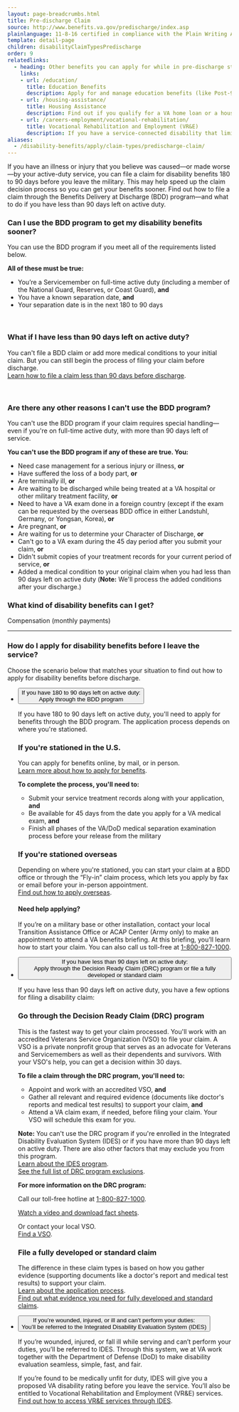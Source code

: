 ```yaml
---
layout: page-breadcrumbs.html
title: Pre-discharge Claim
source: http://www.benefits.va.gov/predischarge/index.asp
plainlanguage: 11-8-16 certified in compliance with the Plain Writing Act
template: detail-page
children: disabilityClaimTypesPredischarge
order: 9
relatedlinks:
  - heading: Other benefits you can apply for while in pre-discharge status
    links:
    - url: /education/
      title: Education Benefits
      description: Apply for and manage education benefits (like Post-9/11 GI Bill benefits) that you can use to pay for college and training programs.
    - url: /housing-assistance/
      title: Housing Assistance
      description: Find out if you qualify for a VA home loan or a housing grant to help you live more independently with your service-connected disability.
    - url: /careers-employment/vocational-rehabilitation/
      title: Vocational Rehabilitation and Employment (VR&E)
      description: If you have a service-connected disability that limits your ability to work or prevents you from working, find out if you can get VR&E benefits and services—like help exploring employment options and getting more training if required.
aliases:
  - /disability-benefits/apply/claim-types/predischarge-claim/
---
```


<div class="va-introtext">

If you have an illness or injury that you believe was caused—or made worse—by your active-duty service, you can file a claim for disability benefits 180 to 90 days before you leave the military. This may help speed up the claim decision process so you can get your benefits sooner. Find out how to file a claim through the Benefits Delivery at Discharge (BDD) program—and what to do if you have less than 90 days left on active duty.

</div>

<div class="feature" markdown="1">

### Can I use the BDD program to get my disability benefits sooner?

You can use the BDD program if you meet all of the requirements listed below.

**All of these must be true:**

* You’re a Servicemember on full-time active duty (including a member of the National Guard, Reserves, or Coast Guard), **and**
* You have a known separation date, **and**
* Your separation date is in the next 180 to 90 days

<br>

### What if I have less than 90 days left on active duty?

You can't file a BDD claim or add more medical conditions to your initial claim. But you can still begin the process of filing your claim before discharge. <br>
[Learn how to file a claim less than 90 days before discharge](#ways-to-file).

<br>

### Are there any other reasons I can't use the BDD program?

You can't use the BDD program if your claim requires special handling—even if you're on full-time active duty, with more than 90 days left of service.

**You can't use the BDD program if any of these are true. You:**

* Need case management for a serious injury or illness, **or**
* Have suffered the loss of a body part, **or**
* Are terminally ill, **or**
* Are waiting to be discharged while being treated at a VA hospital or other military treatment facility, **or**
* Need to have a VA exam done in a foreign country (except if the exam can be requested by the overseas BDD office in either Landstuhl, Germany, or Yongsan, Korea), **or**
* Are pregnant, **or**
* Are waiting for us to determine your Character of Discharge, **or**
* Can't go to a VA exam during the 45 day period after you submit your claim, **or**
* Didn't submit copies of your treatment records for your current period of service, **or**
* Added a medical condition to your original claim when you had less than 90 days left on active duty (**Note:** We'll process the added conditions after your discharge.)

</div>

### What kind of disability benefits can I get?

Compensation (monthly payments)

---

<span id="ways-to-file"></span>

### How do I apply for disability benefits before I leave the service?

Choose the scenario below that matches your situation to find out how to apply for disability benefits before discharge.

<div class="usa-accordion" aria-multiselectable="true">
<ul class="usa-unstyled-list">
<li>
<button class="usa-button-unstyled usa-accordion-button" aria-controls="bdd-program">If you have 180 to 90 days left on active duty: <br>
Apply through the BDD program</button>
<div id="bdd-program" class="usa-accordion-content">

If you have 180 to 90 days left on active duty, you'll need to apply for benefits through the BDD program. The application process depends on where you're stationed.

### If you're stationed in the U.S.

You can apply for benefits online, by mail, or in person. <br>
[Learn more about how to apply for benefits](/disability/how-to-file-claim/).

**To complete the process, you'll need to:**

* Submit your service treatment records along with your application, **and**
* Be available for 45 days from the date you apply for a VA medical exam, **and**
* Finish all phases of the VA/DoD medical separation examination process before your release from the military

### If you're stationed overseas

Depending on where you're stationed, you can start your claim at a BDD office or through the “Fly-in” claim process, which lets you apply by fax or email before your in-person appointment. <br>
[Find out how to apply overseas](/disability/how-to-file-claim/when-to-file/pre-discharge-claim/file-while-overseas/).

#### Need help applying?

If you’re on a military base or other installation, contact your local Transition Assistance Office or ACAP Center (Army only) to make an appointment to attend a VA benefits briefing. At this briefing, you’ll learn how to start your claim. You can also call us toll-free at <a href="tel:+18008271000">1-800-827-1000</a>.

</div>
</li>
<li>
<button class="usa-button-unstyled usa-accordion-button" aria-controls="drc-program">If you have less than 90 days left on active duty: <br>
Apply through the Decision Ready Claim (DRC) program or file a fully developed or standard claim</button>
<div id="drc-program" class="usa-accordion-content">

If you have less than 90 days left on active duty, you have a few options for filing a disability claim:

### Go through the Decision Ready Claim (DRC) program

This is the fastest way to get your claim processed. You'll work with an accredited Veterans Service Organization (VSO) to file your claim. A VSO is a private nonprofit group that serves as an advocate for Veterans and Servicemembers as well as their dependents and survivors. With your VSO's help, you can get a decision within 30 days.

**To file a claim through the DRC program, you'll need to:**

* Appoint and work with an accredited VSO, **and**
* Gather all relevant and required evidence (documents like doctor's reports and medical test results) to support your claim, **and**
* Attend a VA claim exam, if needed, before filing your claim. Your VSO will schedule this exam for you.

**Note:** You can't use the DRC program if you're enrolled in the Integrated Disability Evaluation System (IDES) or if you have more than 90 days left on active duty. There are also other factors that may exclude you from this program.<br>
[Learn about the IDES program](/careers-employment/vocational-rehabilitation/ides/). <br>
[See the full list of DRC program exclusions](https://www.vets.gov/disability-benefits/apply/evidence/decision-ready-claims/).

**For more information on the DRC program:**

Call our toll-free hotline at <a href="tel:+18008271000">1-800-827-1000</a>. <br>

[Watch a video and download fact sheets](https://www.benefits.va.gov/compensation/drc.asp).

Or contact your local VSO.<br>
[Find a VSO](https://www.ebenefits.va.gov/ebenefits/vso-search).<br>

### File a fully developed or standard claim

The difference in these claim types is based on how you gather evidence (supporting documents like a doctor's report and medical test results) to support your claim.<br>
[Learn about the application process](/disability/how-to-file-claim/).<br>
[Find out what evidence you need for fully developed and standard claims](/disability/how-to-file-claim/evidence-needed/).

</div>
</li>
<li>
<button class="usa-button-unstyled usa-accordion-button" aria-controls="ides-program">If you’re wounded, injured, or ill and can’t perform your duties: <br>
You’ll be referred to the Integrated Disability Evaluation System (IDES)</button>
<div id="ides-program" class="usa-accordion-content">

If you’re wounded, injured, or fall ill while serving and can’t perform your duties, you’ll be referred to IDES. Through this system, we at VA work together with the Department of Defense (DoD) to make disability evaluation seamless, simple, fast, and fair.

If you’re found to be medically unfit for duty, IDES will give you a proposed VA disability rating before you leave the service. You’ll also be entitled to Vocational Rehabilitation and Employment (VR&E) services. <br>
[Find out how to access VR&E services through IDES](/careers-employment/vocational-rehabilitation/ides/).

</div>
</li>
</ul>
</div>

<br>

 
